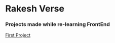 # Rakesh Verse
### Projects made while re-learning FrontEnd

[First Project](https://rakeshverse.github.io/Relearning-FrontEnd-from-MDN/firstProject/)
